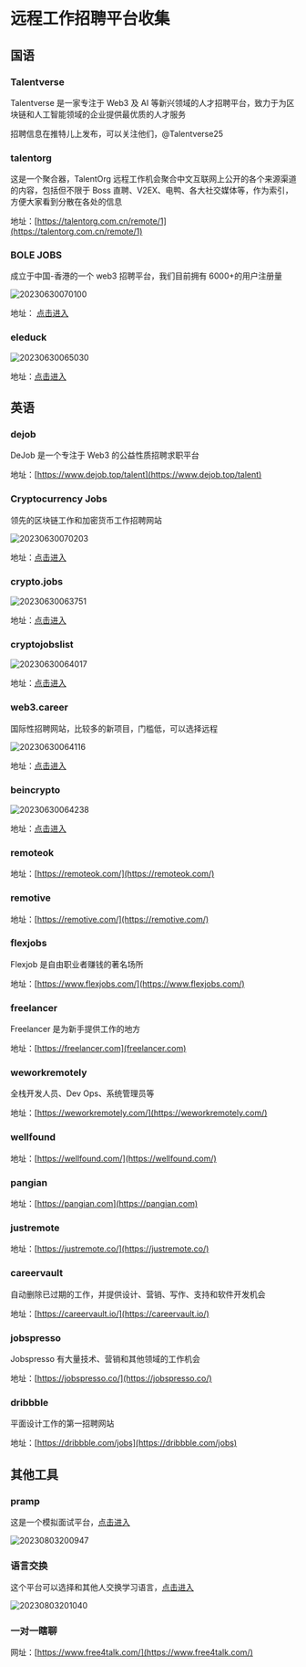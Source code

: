 # 远程工作招聘平台收集

## 国语

### Talentverse

Talentverse 是一家专注于 Web3 及 AI 等新兴领域的人才招聘平台，致力于为区块链和人工智能领域的企业提供最优质的人才服务

招聘信息在推特儿上发布，可以关注他们，@Talentverse25

### talentorg

这是一个聚合器，TalentOrg 远程工作机会聚合中文互联网上公开的各个来源渠道的内容，包括但不限于 Boss 直聘、V2EX、电鸭、各大社交媒体等，作为索引，方便大家看到分散在各处的信息

地址：[https://talentorg.com.cn/remote/1](https://talentorg.com.cn/remote/1)

### BOLE JOBS

成立于中国-香港的一个 web3 招聘平台，我们目前拥有 6000+的用户注册量

![20230630070100](https://cdn.jsdelivr.net/gh/nodeing/img-host/20230630070100.png)

地址： [点击进入](https://www.bolejobs.co/)

### eleduck

![20230630065030](https://cdn.jsdelivr.net/gh/nodeing/img-host/20230630065030.png)

地址：[点击进入](https://eleduck.com/web3)

## 英语

### dejob

DeJob 是一个专注于 Web3 的公益性质招聘求职平台

地址：[https://www.dejob.top/talent](https://www.dejob.top/talent)

### Cryptocurrency Jobs

领先的区块链工作和加密货币工作招聘网站

![20230630070203](https://cdn.jsdelivr.net/gh/nodeing/img-host/20230630070203.png)

地址：[点击进入](https://cryptocurrencyjobs.co/)

### crypto.jobs

![20230630063751](https://cdn.jsdelivr.net/gh/nodeing/img-host/20230630063751.png)

地址：[点击进入](https://crypto.jobs/)

### cryptojobslist

![20230630064017](https://cdn.jsdelivr.net/gh/nodeing/img-host/20230630064017.png)

地址：[点击进入](https://cryptojobslist.com/)

### web3.career

国际性招聘网站，比较多的新项目，门槛低，可以选择远程

![20230630064116](https://cdn.jsdelivr.net/gh/nodeing/img-host/20230630064116.png)

地址：[点击进入](https://web3.career/)

### beincrypto

![20230630064238](https://cdn.jsdelivr.net/gh/nodeing/img-host/20230630064238.png)

地址：[点击进入](https://beincrypto.com/jobs/)

### remoteok

地址：[https://remoteok.com/](https://remoteok.com/)

### remotive

地址：[https://remotive.com/](https://remotive.com/)

### flexjobs

Flexjob 是自由职业者赚钱的著名场所

地址：[https://www.flexjobs.com/](https://www.flexjobs.com/)

### freelancer

Freelancer 是为新手提供工作的地方

地址：[https://freelancer.com](freelancer.com)

### weworkremotely

全栈开发人员、Dev Ops、系统管理员等

地址：[https://weworkremotely.com/](https://weworkremotely.com/)

### wellfound

地址：[https://wellfound.com/](https://wellfound.com/)

### pangian

地址：[https://pangian.com](https://pangian.com)

### justremote

地址：[https://justremote.co/](https://justremote.co/)

### careervault

自动删除已过期的工作，并提供设计、营销、写作、支持和软件开发机会

地址：[https://careervault.io/](https://careervault.io/)

### jobspresso

Jobspresso 有大量技术、营销和其他领域的工作机会

地址：[https://jobspresso.co/](https://jobspresso.co/)

### dribbble

平面设计工作的第一招聘网站

地址：[https://dribbble.com/jobs](https://dribbble.com/jobs)

## 其他工具

### pramp

这是一个模拟面试平台，[点击进入](https://www.pramp.com/#/)

![20230803200947](https://cdn.jsdelivr.net/gh/nodeing/img-host/20230803200947.png)

### 语言交换

这个平台可以选择和其他人交换学习语言，[点击进入](https://language.exchange/language/EN-%E8%8B%B1%E8%AF%AD/#)

![20230803201040](https://cdn.jsdelivr.net/gh/nodeing/img-host/20230803201040.png)

### 一对一瞎聊

网址：[https://www.free4talk.com/](https://www.free4talk.com/)
